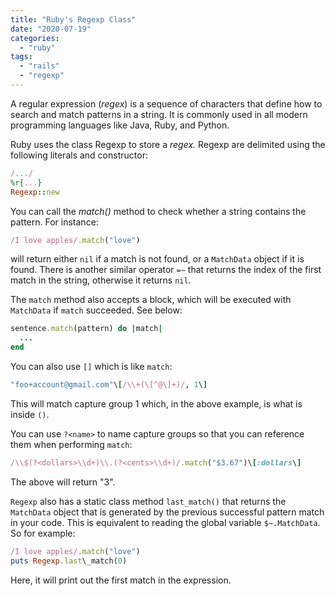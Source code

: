 ```yaml
---
title: "Ruby's Regexp Class"
date: "2020-07-19"
categories: 
  - "ruby"
tags: 
  - "rails"
  - "regexp"
---
```


A regular expression (_regex_) is a sequence of characters that define how to search and match patterns in a string. It is commonly used in all modern programming languages like Java, Ruby, and Python.

Ruby uses the class Regexp to store a _regex._ Regexp are delimited using the following literals and constructor:

```ruby
/.../
%r{...}
Regexp::new
```

You can call the _match()_ method to check whether a string contains the pattern. For instance:

```ruby
/I love apples/.match("love")
```

will return either `nil` if a match is not found, or a `MatchData` object if it is found. There is another similar operator `=~` that returns the index of the first match in the string, otherwise it returns `nil`.

The `match` method also accepts a block, which will be executed with `MatchData` if `match` succeeded. See below:

```ruby
sentence.match(pattern) do |match|
  ...
end
```

You can also use `[]` which is like `match`:

```ruby
"foo+account@gmail.com"\[/\\+(\[^@\]+)/, 1\]
```

This will match capture group 1 which, in the above example, is what is inside `()`.

You can use `?<name>` to name capture groups so that you can reference them when performing `match`:

```ruby
/\\$(?<dollars>\\d+)\\.(?<cents>\\d+)/.match("$3.67")\[:dollars\]
```

The above will return "3".

`Regexp` also has a static class method `last_match()` that returns the `MatchData` object that is generated by the previous successful pattern match in your code. This is equivalent to reading the global variable `$~.MatchData`. So for example:

```ruby
/I love apples/.match("love")
puts Regexp.last\_match(0)
```

Here, it will print out the first match in the expression.
